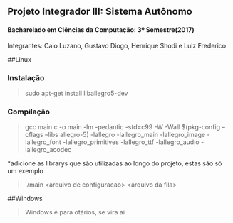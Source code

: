 ## Projeto Integrador III: Sistema Autônomo
#### Bacharelado em Ciências da Computação: 3º Semestre(2017)

Integrantes: Caio Luzano, Gustavo Diogo, Henrique Shodi e Luiz Frederico


##Linux
### Instalação

>sudo apt-get install liballegro5-dev

### Compilação

>gcc main.c -o main -lm -pedantic -std=c99 -W -Wall $(pkg-config –cflags –libs allegro-5) -lallegro -lallegro_main -lallegro_image -lallegro_font -lallegro_primitives -lallegro_ttf -lallegro_audio -lallegro_acodec

*adicione as librarys que são utilizadas ao longo do projeto, estas são só um exemplo

> ./main &lt;arquivo de configuracao&gt; &lt;arquivo da fila&gt;

##Windows

>Windows é para otários, se vira ai

